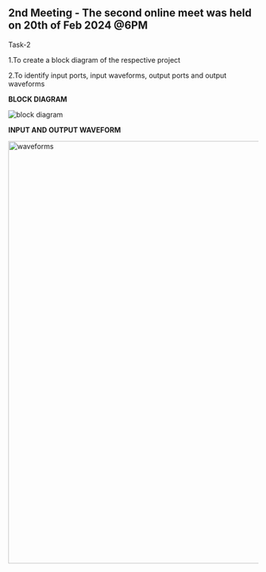 
## 2nd Meeting - The second online meet was held on 20th of Feb 2024 @6PM


Task-2 

1.To create a block diagram of the respective project  

2.To identify input ports, input waveforms, output ports and output waveforms  

**BLOCK DIAGRAM**  

![block diagram](https://github.com/Sandeepkumar-bs/vsdquardron/assets/140676646/4e6ca022-cc99-4086-b93a-51ec3d7cc9f8)

**INPUT AND OUTPUT WAVEFORM**

<img width="852" alt="waveforms" src="https://github.com/Sandeepkumar-bs/vsdquardron/assets/140676646/78dcca39-442c-4f35-af22-d81c4b978f56">
